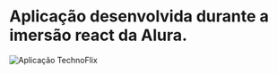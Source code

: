 # Aplicação desenvolvida durante a imersão react da Alura.
![Aplicação TechnoFlix](https://user-images.githubusercontent.com/63068481/89321191-f723b500-d658-11ea-9357-779199d1f854.gif)

